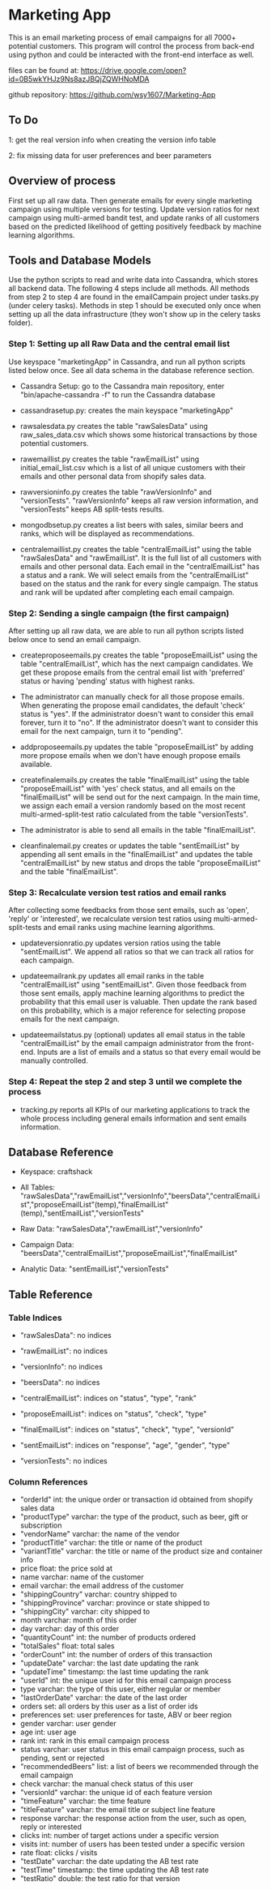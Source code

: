 # Marketing App

This is an email marketing process of email campaigns for all 7000+ potential customers. This program will control the process from back-end using python and could be interacted with the front-end interface as well.

files can be found at: https://drive.google.com/open?id=0B5wkYHJz9Ns8azJBQjZQWHNoMDA

github repository: https://github.com/wsy1607/Marketing-App


## To Do

1: get the real version info when creating the version info table

2: fix missing data for user preferences and beer parameters


## Overview of process
First set up all raw data. Then generate emails for every single marketing campaign using multiple versions for testing. Update version ratios for next campaign using multi-armed bandit test, and update ranks of all customers based on the predicted likelihood of getting positively feedback by machine learning algorithms.


## Tools and Database Models
Use the python scripts to read and write data into Cassandra, which stores all backend data. The following 4 steps include all methods. All methods from step 2 to step 4 are found in the emailCampain project under tasks.py (under celery tasks). Methods in step 1 should be executed only once when setting up all the data infrastructure (they won't show up in the celery tasks folder).


### Step 1: Setting up all Raw Data and the central email list
Use keyspace "marketingApp" in Cassandra, and run all python scripts listed below once. See all data schema in the database reference section.

* Cassandra Setup: go to the Cassandra main repository, enter "bin/apache-cassandra -f" to run the Cassandra database

* cassandrasetup.py: creates the main keyspace "marketingApp"

* rawsalesdata.py creates the table "rawSalesData" using raw_sales_data.csv which shows some historical transactions by those potential customers.

* rawemaillist.py creates the table "rawEmailList" using initial_email_list.csv which is a list of all unique customers with their emails and other personal data from shopify sales data.

* rawversioninfo.py creates the table "rawVersionInfo" and "versionTests". "rawVersionInfo" keeps all raw version information, and "versionTests" keeps AB split-tests results.

* mongodbsetup.py creates a list beers with sales, similar beers and ranks, which will be displayed as recommendations.

* centralemaillist.py creates the table "centralEmailList" using the table "rawSalesData" and "rawEmailList". It is the full list of all customers with emails and other personal data. Each email in the "centralEmailList" has a status and a rank. We will select emails from the "centralEmailList" based on the status and the rank for every single campaign. The status and rank will be updated after completing each email campaign.


### Step 2: Sending a single campaign (the first campaign)
After setting up all raw data, we are able to run all python scripts listed below once to send an email campaign.

* createproposeemails.py creates the table "proposeEmailList" using the table "centralEmailList", which has the next campaign candidates. We get these propose emails from the central email list with 'preferred' status or having 'pending' status with highest ranks.

* The administrator can manually check for all those propose emails. When generating the propose email candidates, the default 'check' status is "yes". If the administrator doesn't want to consider this email forever, turn it to "no". If the administrator doesn't want to consider this email for the next campaign, turn it to "pending".

* addproposeemails.py updates the table "proposeEmailList" by adding more propose emails when we don't have enough propose emails available.

* createfinalemails.py creates the table "finalEmailList" using the table "proposeEmailList" with 'yes' check status, and all emails on the "finalEmailList" will be send out for the next campaign. In the main time, we assign each email a version randomly based on the most recent multi-armed-split-test ratio calculated from the table "versionTests".

* The administrator is able to send all emails in the table "finalEmailList".

* cleanfinalemail.py creates or updates the table "sentEmailList" by appending all sent emails in the "finalEmailList" and updates the table "centralEmailList" by new status and drops the table "proposeEmailList" and the table "finalEmailList".


### Step 3: Recalculate version test ratios and email ranks
After collecting some feedbacks from those sent emails, such as 'open', 'reply' or 'interested', we recalculate version test ratios using multi-armed-split-tests and email ranks using machine learning algorithms.

* updateversionratio.py updates version ratios using the table "sentEmailList". We append all ratios so that we can track all ratios for each campaign.

* updateemailrank.py updates all email ranks in the table "centralEmailList" using "sentEmailList". Given those feedback from those sent emails, apply machine learning algorithms to predict the probability that this email user is valuable. Then update the rank based on this probability, which is a major reference for selecting propose emails for the next campaign.

* updateemailstatus.py (optional) updates all email status in the table "centralEmailList" by the email campaign administrator from the front-end. Inputs are a list of emails and a status so that every email would be manually controlled.

### Step 4: Repeat the step 2 and step 3 until we complete the process

* tracking.py reports all KPIs of our marketing applications to track the whole process including general emails information and sent emails information.

## Database Reference

* Keyspace: craftshack

* All Tables: "rawSalesData","rawEmailList","versionInfo","beersData","centralEmailList","proposeEmailList"(temp),"finalEmailList"(temp),"sentEmailList","versionTests"

* Raw Data: "rawSalesData","rawEmailList","versionInfo"

* Campaign Data: "beersData","centralEmailList","proposeEmailList","finalEmailList"

* Analytic Data: "sentEmailList","versionTests"


## Table Reference


### Table Indices

* "rawSalesData": no indices

* "rawEmailList": no indices

* "versionInfo": no indices

* "beersData": no indices

* "centralEmailList": indices on "status", "type", "rank"

* "proposeEmailList": indices on "status", "check", "type"

* "finalEmailList": indices on "status", "check", "type", "versionId"

* "sentEmailList": indices on "response", "age", "gender", "type"

* "versionTests": no indices

### Column References

* "orderId" int: the unique order or transaction id obtained from shopify sales data
* "productType" varchar: the type of the product, such as beer, gift or subscription
* "vendorName" varchar: the name of the vendor
* "productTitle" varchar: the title or name of the product
* "variantTitle" varchar: the title or name of the product size and container info
* price float: the price sold at
* name varchar: name of the customer
* email varchar: the email address of the customer
* "shippingCountry" varchar: country shipped to
* "shippingProvince" varchar: province or state shipped to
* "shippingCity" varchar: city shipped to
* month varchar: month of this order
* day varchar: day of this order
* "quantityCount" int: the number of products ordered
* "totalSales" float: total sales
* "orderCount" int: the number of orders of this transaction
* "updateDate" varchar: the last date updating the rank
* "updateTime" timestamp: the last time updating the rank
* "userId" int: the unique user id for this email campaign process
* type varchar: the type of this user, either regular or member
* "lastOrderDate" varchar: the date of the last order
* orders set<int>: all orders by this user as a list of order ids
* preferences set<varchar>: user preferences for taste, ABV or beer region
* gender varchar: user gender
* age int: user age
* rank int: rank in this email campaign process
* status varchar: user status in this email campaign process, such as pending, sent or rejected
* "recommendedBeers" list<varchar>: a list of beers we recommended through the email campaign
* check varchar: the manual check status of this user
* "versionId" varchar: the unique id of each feature version
* "timeFeature" varchar: the time feature
* "titleFeature" varchar: the email title or subject line feature
* response varchar: the response action from the user, such as open, reply or interested
* clicks int: number of target actions under a specific version
* visits int: number of users has been tested under a specific version
* rate float: clicks / visits
* "testDate" varchar: the date updating the AB test rate
* "testTime" timestamp: the time updating the AB test rate
* "testRatio" double: the test ratio for that version

